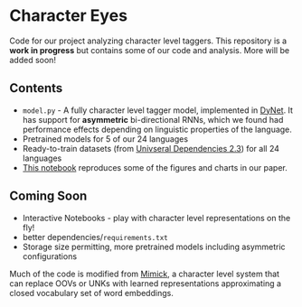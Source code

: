 # Character Eyes

Code for our project analyzing character level taggers. This repository is a **work in progress** but contains some of our code and analysis. 
More will be added soon!

## Contents
- `model.py` - A fully character level tagger model, implemented in [DyNet](http://dynet.io/). It has support for **asymmetric** bi-directional RNNs, which we found had performance effects depending on linguistic properties of the language. 
- Pretrained models for 5 of our 24 languages
- Ready-to-train datasets (from [Univseral Dependencies 2.3](http://universaldependencies.org/)) for all 24 languages
- [This notebook](https://github.com/ruyimarone/character-eyes/blob/master/PDI.ipynb) reproduces some of the figures and charts in our paper. 

## Coming Soon
- Interactive Notebooks - play with character level representations on the fly!
- better dependencies/`requirements.txt`
- Storage size permitting, more pretrained models including asymmetric configurations


Much of the code is modified from [Mimick](https://github.com/yuvalpinter/Mimick), a character level system that can replace OOVs or UNKs with learned representations approximating a closed vocabulary set of word embeddings. 
